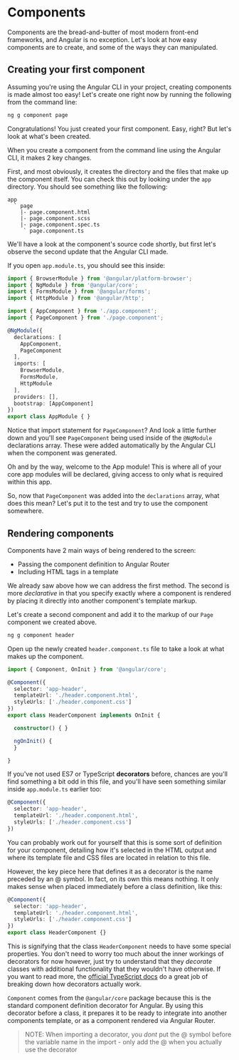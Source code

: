 # Components


Components are the bread-and-butter of most modern front-end frameworks,
and Angular is no exception. Let's look at how easy components are to
create, and some of the ways they can manipulated.


## Creating your first component

Assuming you're using the Angular CLI in your project, creating components
is made almost too easy! Let's create one right now by running the following
from the command line:

```bash
ng g component page
```

Congratulations! You just created your first component. Easy, right? But
let's look at what's been created.

When you create a component from the command line using the Angular CLI,
it makes 2 key changes.

First, and most obviously, it creates the directory and the files that make
up the component itself. You can check this out by looking under the `app`
directory. You should see something like the following:

```
app
  ` page
    |- page.component.html
    |- page.component.scss
    |- page.component.spec.ts
     ` page.component.ts
```

We'll have a look at the component's source code shortly, but first let's
observe the second update that the Angular CLI made.

If you open `app.module.ts`, you should see this inside:

```typescript
import { BrowserModule } from '@angular/platform-browser';
import { NgModule } from '@angular/core';
import { FormsModule } from '@angular/forms';
import { HttpModule } from '@angular/http';

import { AppComponent } from './app.component';
import { PageComponent } from './page.component';

@NgModule({
  declarations: [
    AppComponent,
    PageComponent
  ],
  imports: [
    BrowserModule,
    FormsModule,
    HttpModule
  ],
  providers: [],
  bootstrap: [AppComponent]
})
export class AppModule { }
```

Notice that import statement for `PageComponent`? And look a little further
down and you'll see `PageComponent` being used inside of the `@NgModule`
declarations array. These were added automatically by the Angular CLI
when the component was generated.

Oh and by the way, welcome to the App module! This is where all of your core
app modules will be declared, giving access to only what is required within
this app.

So, now that `PageComponent` was added into the `declarations` array, what
does this mean? Let's put it to the test and try to use the component
somewhere.


## Rendering components

Components have 2 main ways of being rendered to the screen:

- Passing the component definition to Angular Router
- Including HTML tags in a template

We already saw above how we can address the first method. The second is
more _declarative_ in that you specify exactly where a component is rendered
by placing it directly into another component's template markup.

Let's create a second component and add it to the markup of our `Page`
component we created above.

```bash
ng g component header
```

Open up the newly created `header.component.ts` file to take a look at
what makes up the component.

```typescript
import { Component, OnInit } from '@angular/core';

@Component({
  selector: 'app-header',
  templateUrl: './header.component.html',
  styleUrls: ['./header.component.css']
})
export class HeaderComponent implements OnInit {

  constructor() { }

  ngOnInit() {
  }

}
```

If you've not used ES7 or TypeScript **decorators** before, chances are you'll
find something a bit odd in this file, and you'll have seen something
similar inside `app.module.ts` earlier too:

```typescript
@Component({
  selector: 'app-header',
  templateUrl: './header.component.html',
  styleUrls: ['./header.component.css']
})
```

You can probably work out for yourself that this is some sort of definition
for your component, detailing how it's selected in the HTML output and where
its template file and CSS files are located in relation to this file.

However, the key piece here that defines it as a decorator is the name
preceded by an @ symbol. In fact, on its own this means nothing. It only
makes sense when placed immediately before a class definition, like this:

```typescript
@Component({
  selector: 'app-header',
  templateUrl: './header.component.html',
  styleUrls: ['./header.component.css']
})
export class HeaderComponent {}
```

This is signifying that the class `HeaderComponent` needs to have some special
properties. You don't need to worry too much about the inner workings of
decorators for now however, just try to understand that they _decorate_
classes with additional functionality that they wouldn't have otherwise. If
you want to read more, the
[official TypeScript docs](https://www.typescriptlang.org/docs/handbook/decorators.html)
do a great job of breaking down how decorators actually work.

`Component` comes from the `@angular/core` package because this is the standard
component definition decorator for Angular. By using this decorator before a
class, it prepares it to be ready to integrate into another components template,
or as a component rendered via Angular Router.

>NOTE: When importing a decorator, you _dont_ put the @ symbol before the
>variable name in the import - only add the @ when you actually use the decorator

